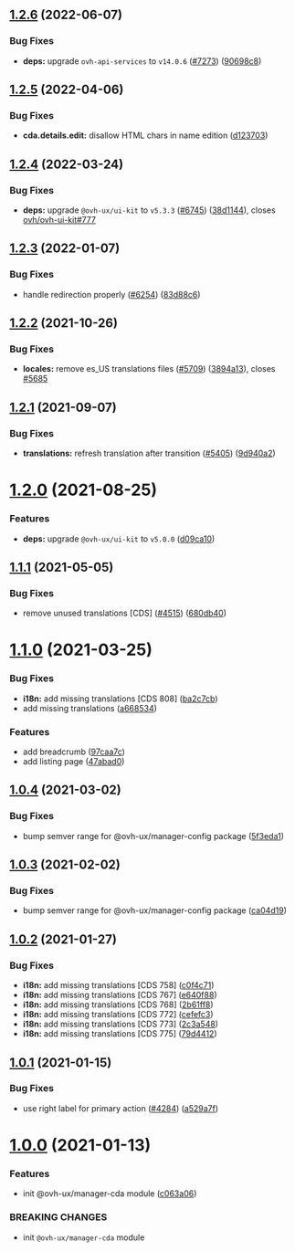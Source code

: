 ## [1.2.6](https://github.com/ovh/manager/compare/@ovh-ux/manager-cda@1.2.5...@ovh-ux/manager-cda@1.2.6) (2022-06-07)


### Bug Fixes

* **deps:** upgrade `ovh-api-services` to `v14.0.6` ([#7273](https://github.com/ovh/manager/issues/7273)) ([90698c8](https://github.com/ovh/manager/commit/90698c8c025bba09dd8e1baf64ccc0eecd56d3a8))



## [1.2.5](https://github.com/ovh/manager/compare/@ovh-ux/manager-cda@1.2.4...@ovh-ux/manager-cda@1.2.5) (2022-04-06)


### Bug Fixes

* **cda.details.edit:** disallow HTML chars in name edition ([d123703](https://github.com/ovh/manager/commit/d123703fc7476f84cacf8fa53ff18be7ebe349f8))



## [1.2.4](https://github.com/ovh/manager/compare/@ovh-ux/manager-cda@1.2.3...@ovh-ux/manager-cda@1.2.4) (2022-03-24)


### Bug Fixes

* **deps:** upgrade `@ovh-ux/ui-kit` to `v5.3.3` ([#6745](https://github.com/ovh/manager/issues/6745)) ([38d1144](https://github.com/ovh/manager/commit/38d11445b3671755758d153a4f4a166c7946705c)), closes [ovh/ovh-ui-kit#777](https://github.com/ovh/ovh-ui-kit/issues/777)



## [1.2.3](https://github.com/ovh/manager/compare/@ovh-ux/manager-cda@1.2.2...@ovh-ux/manager-cda@1.2.3) (2022-01-07)


### Bug Fixes

* handle redirection properly ([#6254](https://github.com/ovh/manager/issues/6254)) ([83d88c6](https://github.com/ovh/manager/commit/83d88c65aa7a71c79035e4f21a141c50fead32c9))



## [1.2.2](https://github.com/ovh/manager/compare/@ovh-ux/manager-cda@1.2.1...@ovh-ux/manager-cda@1.2.2) (2021-10-26)


### Bug Fixes

* **locales:** remove es_US translations files ([#5709](https://github.com/ovh/manager/issues/5709)) ([3894a13](https://github.com/ovh/manager/commit/3894a1388393ea08b51e08bbfda416e7746fc8ca)), closes [#5685](https://github.com/ovh/manager/issues/5685)



## [1.2.1](https://github.com/ovh/manager/compare/@ovh-ux/manager-cda@1.2.0...@ovh-ux/manager-cda@1.2.1) (2021-09-07)


### Bug Fixes

* **translations:** refresh translation after transition ([#5405](https://github.com/ovh/manager/issues/5405)) ([9d940a2](https://github.com/ovh/manager/commit/9d940a218fbb327fc2f7c93c6b473ea44707c009))



# [1.2.0](https://github.com/ovh/manager/compare/@ovh-ux/manager-cda@1.1.1...@ovh-ux/manager-cda@1.2.0) (2021-08-25)


### Features

* **deps:** upgrade `@ovh-ux/ui-kit` to `v5.0.0` ([d09ca10](https://github.com/ovh/manager/commit/d09ca10f4b7ca629e0b2f1fcb59278ea7f309a9e))



## [1.1.1](https://github.com/ovh/manager/compare/@ovh-ux/manager-cda@1.1.0...@ovh-ux/manager-cda@1.1.1) (2021-05-05)


### Bug Fixes

* remove unused translations [CDS] ([#4515](https://github.com/ovh/manager/issues/4515)) ([680db40](https://github.com/ovh/manager/commit/680db40c06ba1095fb16bf70800baf68f62fbe12))



# [1.1.0](https://github.com/ovh/manager/compare/@ovh-ux/manager-cda@1.0.4...@ovh-ux/manager-cda@1.1.0) (2021-03-25)


### Bug Fixes

* **i18n:** add missing translations [CDS 808] ([ba2c7cb](https://github.com/ovh/manager/commit/ba2c7cb71125d9e47400184953b6614030a1a2c6))
* add missing translations ([a668534](https://github.com/ovh/manager/commit/a6685349173116cd8ae4748ad43ba7a6ff5769a3))


### Features

* add breadcrumb ([97caa7c](https://github.com/ovh/manager/commit/97caa7c806ae45ed0552195663a3044fe5b4055c))
* add listing page ([47abad0](https://github.com/ovh/manager/commit/47abad0a2f6a759f0706766204693bcc3831fdee))



## [1.0.4](https://github.com/ovh/manager/compare/@ovh-ux/manager-cda@1.0.3...@ovh-ux/manager-cda@1.0.4) (2021-03-02)


### Bug Fixes

* bump semver range for @ovh-ux/manager-config package ([5f3eda1](https://github.com/ovh/manager/commit/5f3eda16abd4df3b46cdde241c827a1d1d6dc80c))



## [1.0.3](https://github.com/ovh/manager/compare/@ovh-ux/manager-cda@1.0.2...@ovh-ux/manager-cda@1.0.3) (2021-02-02)


### Bug Fixes

* bump semver range for @ovh-ux/manager-config package ([ca04d19](https://github.com/ovh/manager/commit/ca04d19b7a038544f1b5e3b211d0a1c3b70a0d5b))



## [1.0.2](https://github.com/ovh/manager/compare/@ovh-ux/manager-cda@1.0.1...@ovh-ux/manager-cda@1.0.2) (2021-01-27)


### Bug Fixes

* **i18n:** add missing translations [CDS 758] ([c0f4c71](https://github.com/ovh/manager/commit/c0f4c71df8db0ae7ec351c8af6a041e421e56068))
* **i18n:** add missing translations [CDS 767] ([e640f88](https://github.com/ovh/manager/commit/e640f8820b5c142c1dd9745e2ceadc22c76427a6))
* **i18n:** add missing translations [CDS 768] ([2b61ff8](https://github.com/ovh/manager/commit/2b61ff8d8042acb9db3344a36f05f930f3e66e63))
* **i18n:** add missing translations [CDS 772] ([cefefc3](https://github.com/ovh/manager/commit/cefefc3434184b86ac96ffd25c5488445b5224f3))
* **i18n:** add missing translations [CDS 773] ([2c3a548](https://github.com/ovh/manager/commit/2c3a548aa8de28c9e84b89596f703f622e7224fe))
* **i18n:** add missing translations [CDS 775] ([79d4412](https://github.com/ovh/manager/commit/79d44129b838b5da855369bfaabbd0e01f533c2a))



## [1.0.1](https://github.com/ovh/manager/compare/@ovh-ux/manager-cda@1.0.0...@ovh-ux/manager-cda@1.0.1) (2021-01-15)


### Bug Fixes

* use right label for primary action ([#4284](https://github.com/ovh/manager/issues/4284)) ([a529a7f](https://github.com/ovh/manager/commit/a529a7f4556bbf488ece1ef1811d5a4d92905578))



# [1.0.0](https://github.com/ovh/manager/compare/@ovh-ux/manager-cda@0.0.0...@ovh-ux/manager-cda@1.0.0) (2021-01-13)


### Features

* init @ovh-ux/manager-cda module ([c063a06](https://github.com/ovh/manager/commit/c063a06800f5db67dd45893bf58d2569e824e016))


### BREAKING CHANGES

* init `@ovh-ux/manager-cda` module



